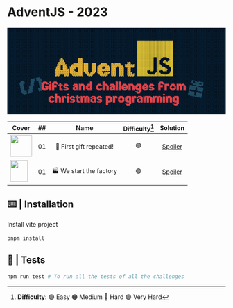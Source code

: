 # AdventJS - 2023

![cover2023](/public/logo2023.png)

| Cover | ##    |                               Name                                    | Difficulty[^1]   |  Solution  |
| ----- | :---: |:---------------------------------------------------------------------:|:------------:| :--------: |
| <img src="https://adventjs.dev/challenges-2023/1.png" width="50" height="50" />       |  01   | 🎁 First gift repeated!      |  🟢  | [Spoiler](https://github.com/AlecANL/adventjs/blob/main/src/2023/challenges/01/app.ts)         |
| <img src="https://adventjs.dev/challenges-2023/2.png" width="40" height="50" />       |  01   | 🏭 We start the factory      |         🟢     | [Spoiler](https://github.com/AlecANL/adventjs/blob/main/src/2023/challenges/02/app.ts)         |
[^1]: **Difficulty**: 🟢 Easy 🟠 Medium 🔴 Hard 🟣 Very Hard

## ⌨️ | Installation

Install vite project

`pnpm install`

## 🧪 | Tests

```bash
npm run test # To run all the tests of all the challenges
```
